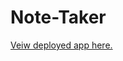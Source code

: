 # Note-Taker

<a href='https://secure-reaches-29133.herokuapp.com/' target='_blank'>Veiw deployed app here.</a>
